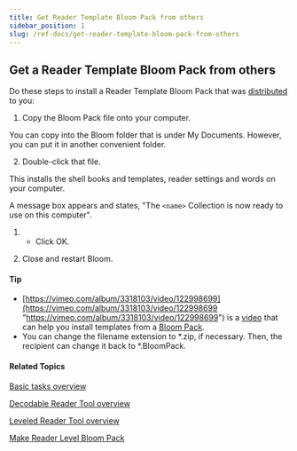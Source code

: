 ```yaml
---
title: Get Reader Template Bloom Pack from others
sidebar_position: 1
slug: /ref-docs/get-reader-template-bloom-pack-from-others
---
```


## Get a Reader Template Bloom Pack from others

Do these steps to install a Reader Template Bloom Pack that was [distributed](../../Concepts/Bloom_Pack.md) to you:

1.  Copy the Bloom Pack file onto your computer.

You can copy into the Bloom folder that is under My Documents. However, you can put it in another convenient folder.

2.  Double-click that file.

This installs the shell books and templates, reader settings and words on your computer.

A message box appears and states, "The `<name>` Collection is now ready to use on this computer".

1.  - Click OK.

2.  Close and restart Bloom.

#### Tip

- [https://vimeo.com/album/3318103/video/122998699](https://vimeo.com/album/3318103/video/122998699 "https://vimeo.com/album/3318103/video/122998699") is a [video](../../FAQ/Instructional_Videos.md) that can help you install templates from a [Bloom Pack](../../Concepts/Bloom_Pack.md).
- You can change the filename extension to \*.zip, if necessary. Then, the recipient can change it back to \*.BloomPack.

#### Related Topics

[Basic tasks overview](Basic_tasks_overview.md)

[Decodable Reader Tool overview](../Edit_tasks/Decodable_Reader_Tool/Decodable_Reader_Tool_overview.md)

[Leveled Reader Tool overview](../Edit_tasks/Leveled_Reader_Tool/Leveled_Reader_Tool_overview.md)

[Make Reader Level Bloom Pack](Make_Reader_Template_BloomPack.md)
